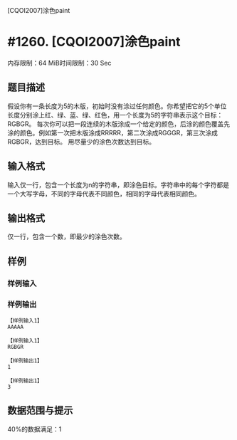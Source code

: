 [CQOI2007]涂色paint

# #1260. [CQOI2007]涂色paint

内存限制：64 MiB时间限制：30 Sec

## 题目描述

假设你有一条长度为5的木版，初始时没有涂过任何颜色。你希望把它的5个单位长度分别涂上红、绿、蓝、绿、红色，用一个长度为5的字符串表示这个目标：RGBGR。
每次你可以把一段连续的木版涂成一个给定的颜色，后涂的颜色覆盖先涂的颜色。例如第一次把木版涂成RRRRR，第二次涂成RGGGR，第三次涂成RGBGR，达到目标。
用尽量少的涂色次数达到目标。

## 输入格式

输入仅一行，包含一个长度为n的字符串，即涂色目标。字符串中的每个字符都是一个大写字母，不同的字母代表不同颜色，相同的字母代表相同颜色。


## 输出格式

仅一行，包含一个数，即最少的涂色次数。

## 样例

### 样例输入

### 样例输出

    
    【样例输入1】
    AAAAA
    
    【样例输入1】
    RGBGR
    
    【样例输出1】
    1
    
    【样例输出1】
    3
    
    
    
    

## 数据范围与提示

40%的数据满足：1
